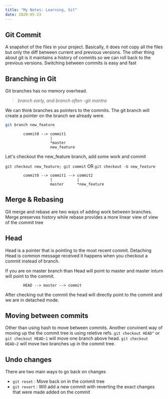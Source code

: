 ```yaml
---
title: "My Notes: Learning, Git"
date: 2020-05-23
---
```


## Git Commit
A snapshot of the files in your project. Basically, it does not copy all the
files but only the diff between current and previous versions. The other thing
about git is it maintains a history of commits so we can roll back to the
previous versions. Switching between commits is easy and fast


## Branching in Git
Git branches has no memory overhead.
> *branch early, and branch often*
>   *-git mantra*

We can think branches as pointers to the commits. The git branch will create a
pointer on the branch we already were.
```bash
git branch new_feature
```
```
        commit0 --> commit1
                    |
                    *master
                    new_feature
```

Let's checkout the new_feature branch, add some work and commit

`git checkout new_feature; git commit` OR `git checkout -b new_feature`

```
        commit0 --> commit1 --> commit2
                    |           |
                    master      *new_feature
```

## Merge & Rebasing
Git merge and rebase are two ways of adding work between branches. Merge
preserves history while rebase provides a more linear view of view of the commit
tree


## Head
Head is a pointer that is pointing to the most recent commit. Detaching Head is
common message received it happens when you checkout a commit instead of branch.

If you are on master branch than Head will point to master and master inturn
will point to the commit.
```
        HEAD --> master --> commit
```
After checking out the commit the head will directly point to the commit and
we are in detached mode.

## Moving between commits
Other than using hash to move between commits. Another convinent way of moving
up the the commit tree is using reletive refs.
`git checkout HEAD^`  or `git checkout HEAD~1` will move one branch above head.
`git checkout HEAD~2` will move two branches up in the commit tree.

## Undo changes
There are two main ways to go back on changes
- `git reset`  :  Move back on in the commit tree
- `git revert` : Will add a new commit with reverting the exact changes that
were made added on the commit
